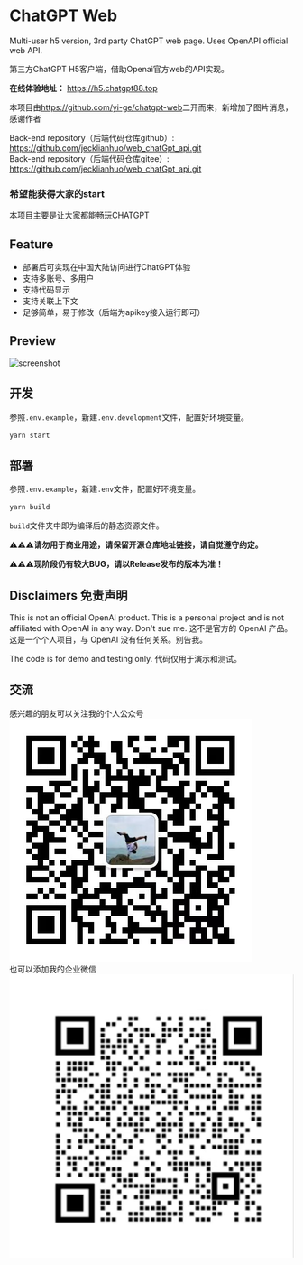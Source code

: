 # ChatGPT Web

Multi-user h5 version, 3rd party ChatGPT web page. Uses OpenAPI official web API.

第三方ChatGPT H5客户端，借助Openai官方web的API实现。

**在线体验地址：** <https://h5.chatgpt88.top>


本项目由<https://github.com/yi-ge/chatgpt-web>二开而来，新增加了图片消息，感谢作者

Back-end repository（后端代码仓库github）: <https://github.com/jecklianhuo/web_chatGpt_api.git><br>
Back-end repository（后端代码仓库gitee）: <https://github.com/jecklianhuo/web_chatGpt_api.git><br>

### 希望能获得大家的start

本项目主要是让大家都能畅玩CHATGPT

## Feature

- 部署后可实现在中国大陆访问进行ChatGPT体验
- 支持多账号、多用户
- 支持代码显示
- 支持关联上下文
- 足够简单，易于修改（后端为apikey接入运行即可）

## Preview

![screenshot](screenshot/sc1.jpg)

## 开发

参照`.env.example`，新建`.env.development`文件，配置好环境变量。

```bash
yarn start
```

## 部署

参照`.env.example`，新建`.env`文件，配置好环境变量。

```bash
yarn build
```

`build`文件夹中即为编译后的静态资源文件。

**⚠⚠⚠请勿用于商业用途，请保留开源仓库地址链接，请自觉遵守约定。**

**⚠⚠⚠现阶段仍有较大BUG，请以Release发布的版本为准！**

## Disclaimers 免责声明

This is not an official OpenAI product. This is a personal project and is not affiliated with OpenAI in any way. Don't sue me.
这不是官方的 OpenAI 产品。这是一个个人项目，与 OpenAI 没有任何关系。别告我。

The code is for demo and testing only.
代码仅用于演示和测试。


## 交流
感兴趣的朋友可以关注我的个人公众号<br>
![个人公众号](./screenshot/gzh.jpg)
<br>
也可以添加我的企业微信<br>
![企业微信](./screenshot/wx.jpg)<br>